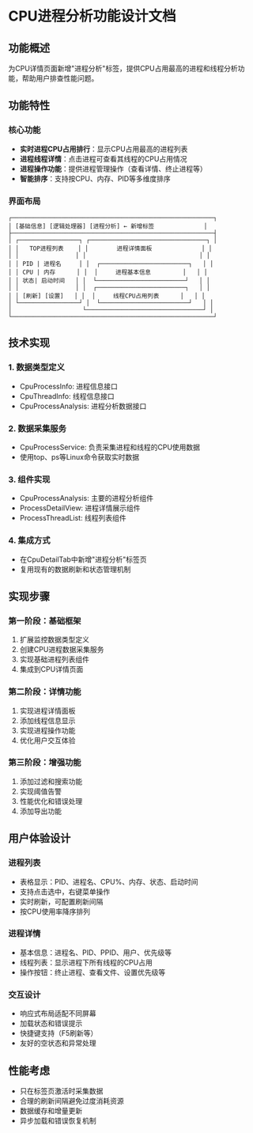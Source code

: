 # CPU进程分析功能设计文档

## 功能概述

为CPU详情页面新增"进程分析"标签，提供CPU占用最高的进程和线程分析功能，帮助用户排查性能问题。

## 功能特性

### 核心功能
- **实时进程CPU占用排行**：显示CPU占用最高的进程列表
- **进程线程详情**：点击进程可查看其线程的CPU占用情况
- **进程操作功能**：提供进程管理操作（查看详情、终止进程等）
- **智能排序**：支持按CPU、内存、PID等多维度排序

### 界面布局
```
┌─────────────────────────────────────────────────────────┐
│ [基础信息] [逻辑处理器] [进程分析] ← 新增标签              │
├─────────────────────────────────────────────────────────┤
│ ┌─────────────────┐ ┌─────────────────────────────────┐ │
│ │   TOP进程列表    │ │        进程详情面板              │ │
│ │                │ │                                │ │
│ │ PID | 进程名     │ │  ┌─────────────────────────┐   │ │
│ │ CPU | 内存      │ │  │     进程基本信息         │   │ │
│ │ 状态| 启动时间   │ │  └─────────────────────────┘   │ │
│ │                │ │  ┌─────────────────────────┐   │ │
│ │ [刷新] [设置]   │ │  │     线程CPU占用列表      │   │ │
│ └─────────────────┘ │  └─────────────────────────┘   │ │
│                    └─────────────────────────────────┘ │
└─────────────────────────────────────────────────────────┘
```

## 技术实现

### 1. 数据类型定义
- CpuProcessInfo: 进程信息接口
- CpuThreadInfo: 线程信息接口  
- CpuProcessAnalysis: 进程分析数据接口

### 2. 数据采集服务
- CpuProcessService: 负责采集进程和线程的CPU使用数据
- 使用top、ps等Linux命令获取实时数据

### 3. 组件实现
- CpuProcessAnalysis: 主要的进程分析组件
- ProcessDetailView: 进程详情展示组件
- ProcessThreadList: 线程列表组件

### 4. 集成方式
- 在CpuDetailTab中新增"进程分析"标签页
- 复用现有的数据刷新和状态管理机制

## 实现步骤

### 第一阶段：基础框架
1. 扩展监控数据类型定义
2. 创建CPU进程数据采集服务
3. 实现基础进程列表组件
4. 集成到CPU详情页面

### 第二阶段：详情功能
1. 实现进程详情面板
2. 添加线程信息显示
3. 实现进程操作功能
4. 优化用户交互体验

### 第三阶段：增强功能
1. 添加过滤和搜索功能
2. 实现阈值告警
3. 性能优化和错误处理
4. 添加导出功能

## 用户体验设计

### 进程列表
- 表格显示：PID、进程名、CPU%、内存、状态、启动时间
- 支持点击选中，右键菜单操作
- 实时刷新，可配置刷新间隔
- 按CPU使用率降序排列

### 进程详情
- 基本信息：进程名、PID、PPID、用户、优先级等
- 线程列表：显示进程下所有线程的CPU占用
- 操作按钮：终止进程、查看文件、设置优先级等

### 交互设计
- 响应式布局适配不同屏幕
- 加载状态和错误提示
- 快捷键支持（F5刷新等）
- 友好的空状态和异常处理

## 性能考虑

- 只在标签页激活时采集数据
- 合理的刷新间隔避免过度消耗资源
- 数据缓存和增量更新
- 异步加载和错误恢复机制
